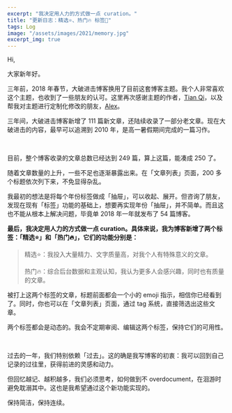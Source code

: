 ```yaml
---
excerpt: "我决定用人力的方式做一点 curation。"
title: "更新日志：精选⭐️、热门🔥 标签👏"
tags: Log
image: "/assets/images/2021/memory.jpg"
excerpt_img: true
---
```


Hi, 

大家新年好。

三年前，2018 年春节，大破进击博客换用了目前这套博客主题。我个人非常喜欢这个主题，也收到了一些朋友的认可。这里再次感谢主题的作者，[Tian Qi](https://github.com/kitian616)，以及帮我对主题进行定制化修改的朋友，[Alex](https://twitter.com/UntimelyOne)。

三年间，大破进击博客新增了 111 篇新文章，还陆续收录了一部分老文章。现在大破进击的内容，最早可以追溯到 2010 年，是高一暑假期间完成的一篇习作。

<br>

目前，整个博客收录的文章总数已经达到 249 篇，算上这篇，能凑成 250 了。

随着文章数量的上升，一些不足也逐渐暴露出来。在「文章列表」页面，200 多个标题依次列下来，不免显得杂乱。

我最初的想法是将每个年份标签做成「抽屉」，可以收起、展开。但咨询了朋友，发现在现有「标签」功能的基础上，想要再实现年份「抽屉」，并不简单。而且这也不能从根本上解决问题，毕竟单 2018 年一年就发布了 54 篇博客。

**最后，我决定用人力的方式做一点 curation。具体来说，我为博客新增了两个标签：「精选⭐️」和「热门🔥」，它们的功能分别是：**

> 精选⭐️：我投入大量精力、文字质量高，对我个人有特殊意义的文章。
> 
> 热门🔥：综合后台数据和主观认知，我认为更多人会感兴趣，同时也有质量的文章。

被打上这两个标签的文章，标题前面都会一个小的 emoji 指示，相信你已经看到了。同时，你也可以在「文章列表」页面，通过 tag 系统，直接筛选出这些文章。

两个标签都会是动态的。我会不定期审阅、编辑这两个标签，保持它们的可用性。

<br>

过去的一年，我们特别依赖「过去」。这的确是我写博客的初衷：我可以回到自己记录的过往里，获得前进的灵感和动力。

但回忆越记、越积越多，我们必须思考，如何做到不 overdocument，在洄游时避免耽溺其中。这也是我希望通过这个新功能实现的。

保持简洁，保持连续。